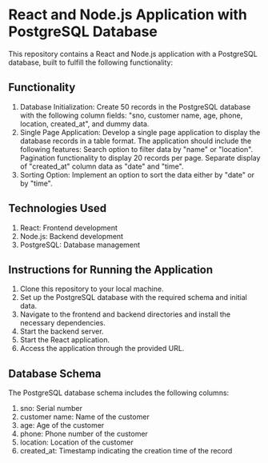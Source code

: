 # React and Node.js Application with PostgreSQL Database
This repository contains a React and Node.js application with a PostgreSQL database, built to fulfill the following functionality:

## Functionality
1. Database Initialization: Create 50 records in the PostgreSQL database with the following column fields: "sno, customer name, age, phone, location, created_at", and dummy data.
2. Single Page Application: Develop a single page application to display the database records in a table format. The application should include the following features:
Search option to filter data by "name" or "location".
Pagination functionality to display 20 records per page.
Separate display of "created_at" column data as "date" and "time".
3. Sorting Option: Implement an option to sort the data either by "date" or by "time".

## Technologies Used
1. React: Frontend development
2. Node.js: Backend development
3. PostgreSQL: Database management

## Instructions for Running the Application
1. Clone this repository to your local machine.
2. Set up the PostgreSQL database with the required schema and initial data.
3. Navigate to the frontend and backend directories and install the necessary dependencies.
4. Start the backend server.
5. Start the React application.
6. Access the application through the provided URL.

## Database Schema
The PostgreSQL database schema includes the following columns:
1. sno: Serial number
2. customer name: Name of the customer
3. age: Age of the customer
4. phone: Phone number of the customer
5. location: Location of the customer
6. created_at: Timestamp indicating the creation time of the record

